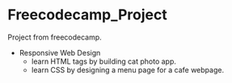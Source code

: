 # Freecodecamp_Project
Project from freecodecamp.
- Responsive Web Design
  - learn  HTML tags by building cat photo app.
  - learn CSS by designing a menu page for a cafe webpage.
